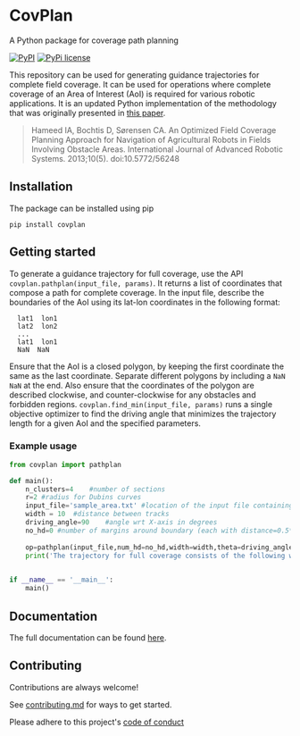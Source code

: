 # CovPlan

A Python package for coverage path planning

[![PyPI](https://img.shields.io/pypi/v/covplan?color=blue&label=pypi)](https://pypi.org/project/covplan/0.2.0/)
[![PyPi license](https://img.shields.io/pypi/l/ansicolortags.svg)](https://pypi.org/project/covplan/0.2.0/)

This repository can be used for generating guidance trajectories for complete field coverage. It can be used for operations where complete coverage of an Area of Interest (AoI) is required for various robotic applications. It is an updated Python implementation of the methodology that was originally presented in [this paper](https://journals.sagepub.com/doi/full/10.5772/56248).
> Hameed IA, Bochtis D, Sørensen CA. An Optimized Field Coverage Planning Approach for Navigation of Agricultural Robots in Fields Involving Obstacle Areas. International Journal of Advanced Robotic Systems. 2013;10(5). doi:10.5772/56248


## Installation

The package can be installed using pip 

```shell
pip install covplan
```

## Getting started

To generate a guidance trajectory for full coverage, use the API `covplan.pathplan(input_file, params)`. It returns a list of coordinates that compose a path for complete coverage.
In the input file, describe the boundaries of the AoI using its lat-lon coordinates in the following format:  
```
  lat1  lon1
  lat2  lon2
  ...
  lat1  lon1
  NaN  NaN
```
Ensure that the AoI is a closed polygon, by keeping the first coordinate the same as the last coordinate. Separate different polygons by including a `NaN NaN` at the end. Also ensure that the coordinates of the polygon are described clockwise, and counter-clockwise for any obstacles and forbidden regions.
`covplan.find_min(input_file, params)` runs a single objective optimizer to find the driving angle that minimizes the trajectory length for a given AoI and the specified parameters.

### Example usage
```python
from covplan import pathplan

def main():
	n_clusters=4	#number of sections
	r=2	#radius for Dubins curves
	input_file='sample_area.txt' #location of the input file containing coordinates of the field
	width = 10	#distance between tracks
	driving_angle=90	#angle wrt X-axis in degrees
	no_hd=0	#number of margins around boundary (each with distance=0.5*width) if needed, otherwise 0
	
	op=pathplan(input_file,num_hd=no_hd,width=width,theta=driving_angle,num_clusters=n_clusters,radius=r,visualize=False) # returns list of waypoint coordinates composing full trajectory for coverage
	print('The trajectory for full coverage consists of the following waypoints:',op)
	

if __name__ == '__main__':
	main()
```

## Documentation

The full documentation can be found [here](https://covplan.readthedocs.io/).

## Contributing

Contributions are always welcome!

See [contributing.md](/contributing.md) for ways to get started.

Please adhere to this project's [code of conduct](/contributing.md#code-of-conduct)